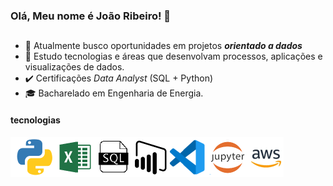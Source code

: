 ### Olá, Meu nome é João Ribeiro! 🔎

<!--
**ribjoao/ribjoao** is a ✨ _special_ ✨ repository because its `README.md` (this file) appears on your GitHub profile.
-->
##
- 🔭 Atualmente busco oportunidades em projetos ***orientado a dados***
- 📑 Estudo tecnologias e áreas que desenvolvam processos, aplicações e visualizações de dados.
- ✔️ Certificações *Data Analyst* (SQL + Python)
- 🎓 Bacharelado em Engenharia de Energia.

#### tecnologias
![alt text](logo_github2.png)

